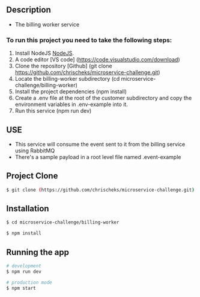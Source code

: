 ## Description

- The billing worker service

### To run this project you need to take the following steps:

1. Install NodeJS [NodeJS](https://nodejs.org/en/).
1. A code editor [VS code] (https://code.visualstudio.com/download)
1. Clone the repository [Github] (git clone https://github.com/chrischeks/microservice-challenge.git)
1. Locate the billing-worker subdirectory (cd microservice-challenge/billing-worker)
1. Install the project dependencies (npm install)
1. Create a .env file at the root of the customer subdirectory and copy the environment variables in .env-example into it.
1. Run this service (npm run dev)

## USE

- This service will consume the event sent to it from the billing service using RabbitMQ
- There's a sample payload in a root level file named .event-example

## Project Clone

```bash
$ git clone (https://github.com/chrischeks/microservice-challenge.git)

```

## Installation

```bash
$ cd microservice-challenge/billing-worker

$ npm install
```

## Running the app

```bash
# development
$ npm run dev

# production mode
$ npm start
```
